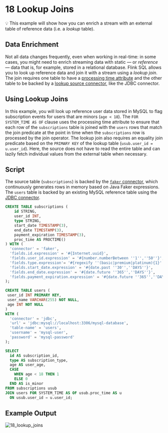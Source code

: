 # 18 Lookup Joins

:bulb: This example will show how you can enrich a stream with an external table of reference data (i.e. a _lookup_ table).

## Data Enrichment

Not all data changes frequently, even when working in real-time: in some cases, you might need to enrich streaming data with static — or _reference_ — data that is, for example, stored in a relational database. Flink SQL allows you to look up reference data and join it with a stream using a _lookup join_. The join requires one table to have a [processing time attribute](https://docs.ververica.com/user_guide/sql_development/table_view.html#processing-time-attributes) and the other table to be backed by a [lookup source connector](https://docs.ververica.com/user_guide/sql_development/connectors.html#id1), like the JDBC connector.

## Using Lookup Joins

In this example, you will look up reference user data stored in MySQL to flag subscription events for users that are minors (`age < 18`). The `FOR SYSTEM_TIME AS OF` clause uses the processing time attribute to ensure that each row of the `subscriptions` table is joined with the `users` rows that match the join predicate at the point in time when the `subscriptions` row is processed by the join operator. The lookup join also requires an equality join predicate based on the `PRIMARY KEY` of the lookup table (`usub.user_id = u.user_id`). Here, the source does not have to read the entire table and can lazily fetch individual values from the external table when necessary.

## Script

The source table (`subscriptions`) is backed by the [`faker` connector](https://github.com/knaufk/flink-faker), which continuously generates rows in memory based on Java Faker expressions. The `users` table is backed by an existing MySQL reference table using the [JDBC connector](https://ci.apache.org/projects/flink/flink-docs-stable/dev/table/connectors/jdbc.html).

```sql
CREATE TABLE subscriptions ( 
    id STRING,
    user_id INT,
    type STRING,
    start_date TIMESTAMP(3),
    end_date TIMESTAMP(3),
    payment_expiration TIMESTAMP(3),
    proc_time AS PROCTIME()
) WITH (
  'connector' = 'faker',
  'fields.id.expression' = '#{Internet.uuid}', 
  'fields.user_id.expression' = '#{number.numberBetween ''1'',''50''}',
  'fields.type.expression'= '#{regexify ''(basic|premium|platinum){1}''}',
  'fields.start_date.expression' = '#{date.past ''30'',''DAYS''}',
  'fields.end_date.expression' = '#{date.future ''365'',''DAYS''}',
  'fields.payment_expiration.expression' = '#{date.future ''365'',''DAYS''}'
);

CREATE TABLE users (
 user_id INT PRIMARY KEY,
 user_name VARCHAR(255) NOT NULL, 
 age INT NOT NULL
)
WITH (
  'connector' = 'jdbc', 
  'url' = 'jdbc:mysql://localhost:3306/mysql-database', 
  'table-name' = 'users', 
  'username' = 'mysql-user', 
  'password' = 'mysql-password'
);

SELECT 
  id AS subscription_id,
  type AS subscription_type,
  age AS user_age,
  CASE 
    WHEN age < 18 THEN 1
    ELSE 0
  END AS is_minor
FROM subscriptions usub
JOIN users FOR SYSTEM_TIME AS OF usub.proc_time AS u
  ON usub.user_id = u.user_id;
```

## Example Output

![18_lookup_joins](https://user-images.githubusercontent.com/23521087/102632520-85539000-414f-11eb-972c-8f2cdbb7ccb2.png)
